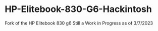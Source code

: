 # HP-Elitebook-830-G6-Hackintosh 
Fork of the HP Elitebook 830 g6 Still a Work in Progress as of 3/7/2023


